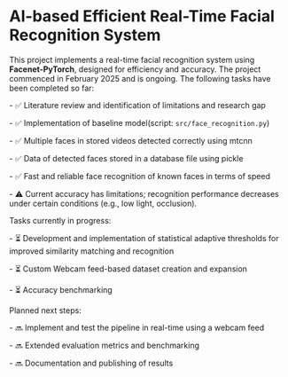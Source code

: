 # AI-based Efficient Real-Time Facial Recognition System

This project implements a real-time facial recognition system using **Facenet-PyTorch**, designed for efficiency and accuracy. The project commenced in February 2025 and is ongoing. The following tasks have been completed so far:



\- ✅ Literature review and identification of limitations and research gap  

\- ✅ Implementation of baseline model(script: `src/face_recognition.py`)  

\- ✅ Multiple faces in stored videos detected correctly using mtcnn 

\- ✅ Data of detected faces stored in a database file using pickle

\- ✅ Fast and reliable face recognition of known faces in terms of speed



\- ⚠️ Current accuracy has limitations; recognition performance decreases under certain conditions (e.g., low light, occlusion).



Tasks currently in progress:  

\- ⏳ Development and implementation of statistical adaptive thresholds for improved similarity matching and recognition

\- ⏳ Custom Webcam feed-based dataset creation and expansion

\- ⏳ Accuracy benchmarking  



Planned next steps:  

\- 🔜 Implement and test the pipeline in real-time using a webcam feed

\- 🔜 Extended evaluation metrics and benchmarking  

\- 🔜 Documentation and publishing of results

